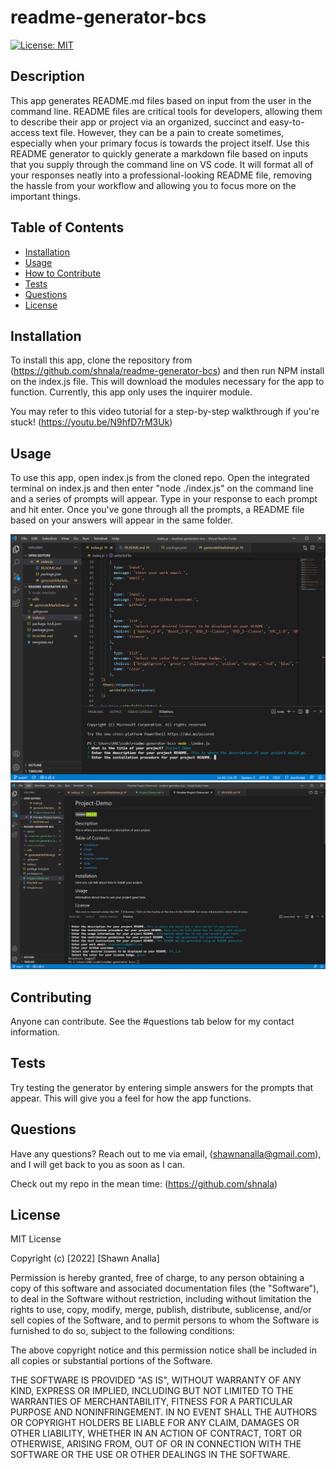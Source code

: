 # readme-generator-bcs

[![License: MIT](https://img.shields.io/badge/License-MIT-yellow.svg)](https://opensource.org/licenses/MIT)

  ## Description
  
  This app generates README.md files based on input from the user in the command line. README files are critical
  tools for developers, allowing them to describe their app or project via an organized, succinct and easy-to-access text
  file. However, they can be a pain to create sometimes, especially when your primary focus is towards the project itself. Use this README generator to quickly generate a markdown file based on inputs that you supply through the command line on VS code. It will format all of your responses neatly into a professional-looking README file, removing the hassle from your workflow and allowing you to focus more on the important things.
  
  ## Table of Contents
  - [Installation](#installation)
  - [Usage](#usage)
  - [How to Contribute](#contributing)
  - [Tests](#tests)
  - [Questions](#questions)
  - [License](#license)
  
  
  ## Installation
  
  To install this app, clone the repository from (https://github.com/shnala/readme-generator-bcs) and then run NPM install on the index.js file. This will download the modules necessary for the app to function. Currently, this app only uses the inquirer module.

  You may refer to this video tutorial for a step-by-step walkthrough if you're stuck! (https://youtu.be/N9hfD7rM3Uk)
  
  ## Usage
  
  To use this app, open index.js from the cloned repo. Open the integrated terminal on index.js and then enter "node ./index.js" on the command line and a series of prompts will appear. Type in your response to each prompt and hit enter. Once you've gone through all the prompts, a README file based on your answers will appear in the same folder.

  ![Demo](./assets/read-me-generator-1.PNG)
  ![Demo](./assets/read-me-generator-2.PNG)
  
  ## Contributing
  
  Anyone can contribute. See the #questions tab below for my contact information.
  
  ## Tests
  
  Try testing the generator by entering simple answers for the prompts that appear. This will give you a feel for how the app functions. 
  
  ## Questions
  
  Have any questions? Reach out to me via email, (shawnanalla@gmail.com), and I will get back to you as soon as I can.
  
  Check out my repo in the mean time: (https://github.com/shnala)

  ## License

  MIT License

Copyright (c) [2022] [Shawn Analla]

Permission is hereby granted, free of charge, to any person obtaining a copy
of this software and associated documentation files (the "Software"), to deal
in the Software without restriction, including without limitation the rights
to use, copy, modify, merge, publish, distribute, sublicense, and/or sell
copies of the Software, and to permit persons to whom the Software is
furnished to do so, subject to the following conditions:

The above copyright notice and this permission notice shall be included in all
copies or substantial portions of the Software.

THE SOFTWARE IS PROVIDED "AS IS", WITHOUT WARRANTY OF ANY KIND, EXPRESS OR
IMPLIED, INCLUDING BUT NOT LIMITED TO THE WARRANTIES OF MERCHANTABILITY,
FITNESS FOR A PARTICULAR PURPOSE AND NONINFRINGEMENT. IN NO EVENT SHALL THE
AUTHORS OR COPYRIGHT HOLDERS BE LIABLE FOR ANY CLAIM, DAMAGES OR OTHER
LIABILITY, WHETHER IN AN ACTION OF CONTRACT, TORT OR OTHERWISE, ARISING FROM,
OUT OF OR IN CONNECTION WITH THE SOFTWARE OR THE USE OR OTHER DEALINGS IN THE
SOFTWARE.